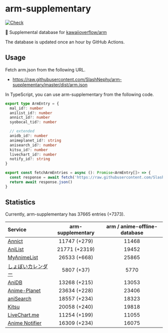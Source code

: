# arm-supplementary

[![Check](https://github.com/SlashNephy/arm-supplementary/actions/workflows/check-node.yml/badge.svg)](https://github.com/SlashNephy/arm-supplementary/actions/workflows/check-node.yml)

💊 Supplemental database for [kawaiioverflow/arm](https://github.com/kawaiioverflow/arm)

The database is updated once an hour by GitHub Actions.

## Usage

Fetch arm.json from the following URL.

- https://raw.githubusercontent.com/SlashNephy/arm-supplementary/master/dist/arm.json

In TypeScript, you can use arm-supplementary from the following code.

```TypeScript
export type ArmEntry = {
  mal_id?: number
  anilist_id?: number
  annict_id?: number
  syobocal_tid?: number

  // extended
  anidb_id?: number
  animeplanet_id?: string
  anisearch_id?: number
  kitsu_id?: number
  livechart_id?: number
  notify_id?: string
}

export const fetchArmEntries = async (): Promise<ArmEntry[]> => {
  const response = await fetch('https://raw.githubusercontent.com/SlashNephy/arm-supplementary/master/dist/arm.json')
  return await response.json()
}
```

## Statistics

Currently, arm-supplementary has 37665 entries (+7373).

| Service                                     | arm-supplementary | arm / anime-offline-database |
| :------------------------------------------ | :---------------: | :--------------------------: |
| [Annict](https://annict.com)                |   11747 (+279)    |            11468             |
| [AniList](https://anilist.co)               |   21771 (+2319)   |            19452             |
| [MyAnimeList](https://myanimelist.net)      |   26533 (+668)    |            25865             |
| [しょぼいカレンダー](https://cal.syoboi.jp) |    5807 (+37)     |             5770             |
| [AniDB](https://anidb.net)                  |   13268 (+215)    |            13053             |
| [Anime-Planet](https://anime-planet.com)    |   23634 (+228)    |            23406             |
| [aniSearch](https://anisearch.com)          |   18557 (+234)    |            18323             |
| [Kitsu](https://kitsu.io)                   |   20058 (+240)    |            19818             |
| [LiveChart.me](https://livechart.me)        |   11254 (+199)    |            11055             |
| [Anime Notifier](https://notify.moe)        |   16309 (+234)    |            16075             |
